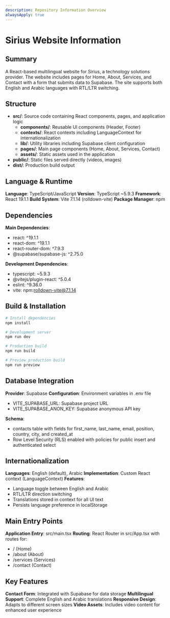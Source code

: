 ```yaml
---
description: Repository Information Overview
alwaysApply: true
---
```


# Sirius Website Information

## Summary
A React-based multilingual website for Sirius, a technology solutions provider. The website includes pages for Home, About, Services, and Contact with a form that submits data to Supabase. The site supports both English and Arabic languages with RTL/LTR switching.

## Structure
- **src/**: Source code containing React components, pages, and application logic
  - **components/**: Reusable UI components (Header, Footer)
  - **contexts/**: React contexts including LanguageContext for internationalization
  - **lib/**: Utility libraries including Supabase client configuration
  - **pages/**: Main page components (Home, About, Services, Contact)
  - **assets/**: Static assets used in the application
- **public/**: Static files served directly (videos, images)
- **dist/**: Production build output

## Language & Runtime
**Language**: TypeScript/JavaScript
**Version**: TypeScript ~5.9.3
**Framework**: React 19.1.1
**Build System**: Vite 7.1.14 (rolldown-vite)
**Package Manager**: npm

## Dependencies
**Main Dependencies**:
- react: ^19.1.1
- react-dom: ^19.1.1
- react-router-dom: ^7.9.3
- @supabase/supabase-js: ^2.75.0

**Development Dependencies**:
- typescript: ~5.9.3
- @vitejs/plugin-react: ^5.0.4
- eslint: ^9.36.0
- vite: npm:rolldown-vite@7.1.14

## Build & Installation
```bash
# Install dependencies
npm install

# Development server
npm run dev

# Production build
npm run build

# Preview production build
npm run preview
```

## Database Integration
**Provider**: Supabase
**Configuration**: Environment variables in .env file
- VITE_SUPABASE_URL: Supabase project URL
- VITE_SUPABASE_ANON_KEY: Supabase anonymous API key

**Schema**: 
- contacts table with fields for first_name, last_name, email, position, country, city, and created_at
- Row Level Security (RLS) enabled with policies for public insert and authenticated select

## Internationalization
**Languages**: English (default), Arabic
**Implementation**: Custom React context (LanguageContext)
**Features**:
- Language toggle between English and Arabic
- RTL/LTR direction switching
- Translations stored in context for all UI text
- Persists language preference in localStorage

## Main Entry Points
**Application Entry**: src/main.tsx
**Routing**: React Router in src/App.tsx with routes for:
- / (Home)
- /about (About)
- /services (Services)
- /contact (Contact)

## Key Features
**Contact Form**: Integrated with Supabase for data storage
**Multilingual Support**: Complete English and Arabic translations
**Responsive Design**: Adapts to different screen sizes
**Video Assets**: Includes video content for enhanced user experience